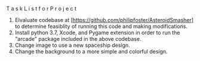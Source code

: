 T a s k    L i s t    f o r    P r o j e c t 

1. Elvaluate codebase at [https://github.com/philipfoster/AsteroidSmasher] to determine feasiblity of running this code and making modifications.
2. Install python 3.7, Xcode, and Pygame extension in order to run the "arcade" package included in the above codebase.
3. Change image to use a new spaceship design.
4. Change the background to a more simple and colorful design.
